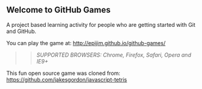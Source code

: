 ## Welcome to GitHub Games

A project based learning activity for people who are getting started with Git and GitHub.

You can play the game at: http://epijim.github.io/github-games/

>> _*SUPPORTED BROWSERS*: Chrome, Firefox, Safari, Opera and IE9+_

This fun open source game was cloned from: https://github.com/jakesgordon/javascript-tetris
